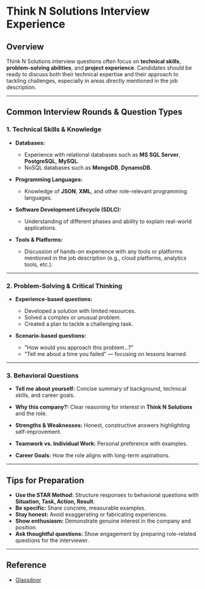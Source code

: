 # Think N Solutions Interview Experience

## Overview

Think N Solutions interview questions often focus on **technical skills**, **problem-solving abilities**, and **project experience**. Candidates should be ready to discuss both their technical expertise and their approach to tackling challenges, especially in areas directly mentioned in the job description.

---

## Common Interview Rounds & Question Types

### **1. Technical Skills & Knowledge**

* **Databases:**

  * Experience with relational databases such as **MS SQL Server**, **PostgreSQL**, **MySQL**.
  * NoSQL databases such as **MongoDB**, **DynamoDB**.

* **Programming Languages:**

  * Knowledge of **JSON**, **XML**, and other role-relevant programming languages.

* **Software Development Lifecycle (SDLC):**

  * Understanding of different phases and ability to explain real-world applications.

* **Tools & Platforms:**

  * Discussion of hands-on experience with any tools or platforms mentioned in the job description (e.g., cloud platforms, analytics tools, etc.).

---

### **2. Problem-Solving & Critical Thinking**

* **Experience-based questions:**

  * Developed a solution with limited resources.
  * Solved a complex or unusual problem.
  * Created a plan to tackle a challenging task.

* **Scenario-based questions:**

  * "How would you approach this problem…?"
  * "Tell me about a time you failed" — focusing on lessons learned.

---

### **3. Behavioral Questions**

* **Tell me about yourself:**
  Concise summary of background, technical skills, and career goals.

* **Why this company?:**
  Clear reasoning for interest in **Think N Solutions** and the role.

* **Strengths & Weaknesses:**
  Honest, constructive answers highlighting self-improvement.

* **Teamwork vs. Individual Work:**
  Personal preference with examples.

* **Career Goals:**
  How the role aligns with long-term aspirations.

---

## Tips for Preparation

* **Use the STAR Method:** Structure responses to behavioral questions with **Situation, Task, Action, Result**.
* **Be specific:** Share concrete, measurable examples.
* **Stay honest:** Avoid exaggerating or fabricating experiences.
* **Show enthusiasm:** Demonstrate genuine interest in the company and position.
* **Ask thoughtful questions:** Show engagement by preparing role-related questions for the interviewer.

---

## Reference

* [Glassdoor](https://www.glassdoor.co.in/Interview/Think-People-Solutions-Interview-Questions-E488795.htm)

